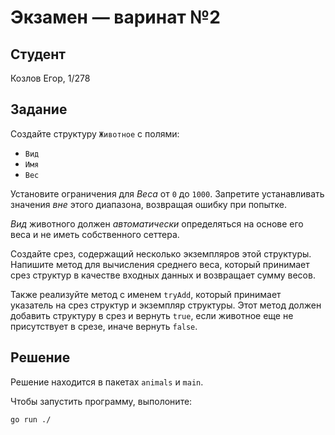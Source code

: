 # Экзамен &mdash; варинат №2
## Студент
Козлов Егор, 1/278

## Задание

Создайте структуру `Животное` с полями:
* `Вид`
* `Имя`
* `Вес`

 Установите ограничения для *Веса* от `0` до `1000`. Запретите устанавливать значения *вне* этого диапазона, возвращая ошибку при попытке. 
 
 *Вид* животного должен *автоматически* определяться на основе его веса и не иметь собственного сеттера.

Создайте срез, содержащий несколько экземпляров этой структуры. Напишите метод для вычисления среднего веса, который принимает срез структур в качестве входных данных и возвращает сумму весов.

Также реализуйте метод с именем `tryAdd`, который принимает указатель на срез структур и экземпляр структуры. Этот метод должен добавить структуру в срез и вернуть `true`, если животное еще не присутствует в срезе, иначе вернуть `false`.

## Решение
Решение находится в пакетах `animals` и `main`.

Чтобы запустить программу, выполоните:
```sh
go run ./
```
